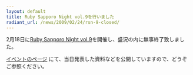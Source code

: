 ```yaml
---
layout: default
title: Ruby Sapporo Night vol.9を行いました
radiant_url: /news/2009/02/24/rsn-9-closed/
---
```

2月18日に[Ruby Sapporo Night vol.9](http://ruby-sapporo.org/news/2009/01/29/rsn-9)を開催し、盛況の内に無事終了致しました。

[イベントのページ](http://ruby-sapporo.org/events/rsn/9) にて、当日発表した資料などを公開していますので、どうぞご参照ください。
